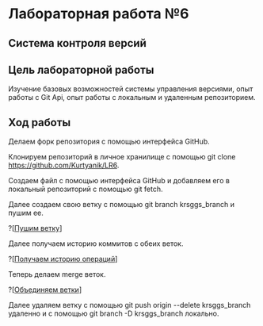 # Лабораторная работа №6
## Система контроля версий

## Цель лабораторной работы
Изучение базовых возможностей системы управления версиями, опыт работы с Git Api, опыт работы с локальным и удаленным репозиторием. 

## Ход работы
Делаем форк репозитория с помощью интерфейса GitHub.

Клонируем репозиторий в личное хранилище с помощью git clone https://github.com/Kurtyanik/LR6. 

Создаем файл с помощью интерфейса GitHub и добавляем его в локальный репозиторий с помощью git fetch.

Далее создаем свою ветку с помощью git branch krsggs_branch и пушим ее.

?[[Пушим ветку](./images/пуш_ветки.png)]

Далее получаем историю коммитов с обеих веток.

?[[Получаем историю операций](./images/last_updates.png)]

Теперь делаем merge веток.

?[[Объединяем ветки](./images/merge.png)]

Далее удаляем ветку с помощью git push origin --delete krsggs_branch удаленно и с помощью git branch -D krsggs_branch локально.







